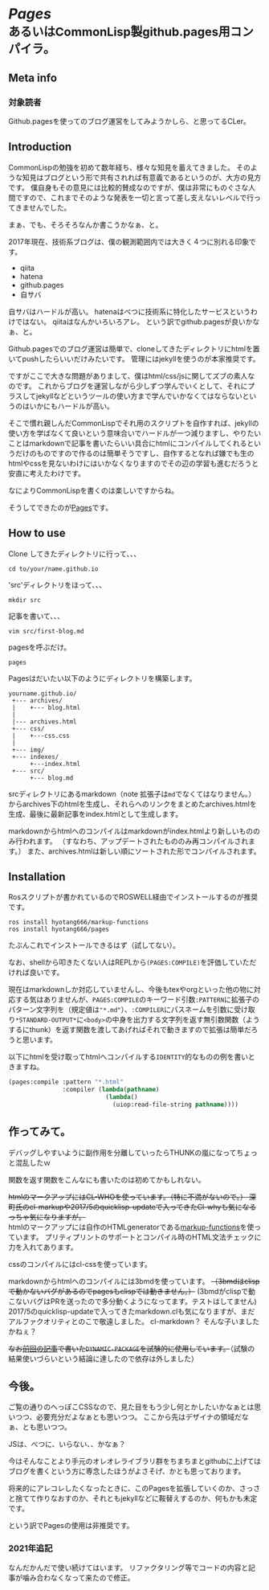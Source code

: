 # *Pages*<br><small>あるいはCommonLisp製github.pages用コンパイラ。</small>

## Meta info
### 対象読者
Github.pagesを使ってのブログ運営をしてみようかしら、と思ってるCLer。

## Introduction
CommonLispの勉強を初めて数年経ち、様々な知見を蓄えてきました。
そのような知見はブログという形で共有されれば有意義であるというのが、大方の見方です。
僕自身もその意見には比較的賛成なのですが、僕は非常にものぐさな人間ですので、これまでそのような発表を一切と言って差し支えないレベルで行ってきませんでした。

まぁ、でも、そろそろなんか書こうかなぁ、と。

2017年現在、技術系ブログは、僕の観測範囲内では大きく４つに別れる印象です。

* qiita
* hatena
* github.pages
* 自サバ

自サバはハードルが高い。
hatenaはべつに技術系に特化したサービスというわけではない。
qiitaはなんかいろいろアレ。
という訳でgithub.pagesが良いかなぁ、と。

Github.pagesでのブログ運営は簡単で、cloneしてきたディレクトリにhtmlを置いてpushしたらいいだけみたいです。
管理にはjekyllを使うのが本家推奨です。

ですがここで大きな問題がありまして、僕はhtml/css/jsに関してズブの素人なのです。
これからブログを運営しながら少しずつ学んでいくとして、それにプラスしてjekyllなどというツールの使い方まで学んでいかなくてはならないというのはいかにもハードルが高い。

そこで慣れ親しんだCommonLispでそれ用のスクリプトを自作すれば、jekyllの使い方を学ばなくて良いという意味合いでハードルが一つ減りますし、やりたいことはmarkdownで記事を書いたらいい具合にhtmlにコンパイルしてくれるというだけのものですので作るのは簡単そうですし、自作するとなれば嫌でも生のhtmlやcssを見ないわけにはいかなくなりますのでその辺の学習も進むだろうと安直に考えたわけです。

なによりCommonLispを書くのは楽しいですからね。

そうしてできたのが[Pages](https://github.com/hyotang666/pages)です。

## How to use
Clone してきたディレクトリに行って、、、

```shell
cd to/your/name.github.io
```

'src'ディレクトリをほって、、、

```shell
mkdir src
```

記事を書いて、、、

```shell
vim src/first-blog.md
```

pagesを呼ぶだけ。

```
pages
```

Pagesはだいたい以下のようにディレクトリを構築します。

```
yourname.github.io/
 +--- archives/
 |    +--- blog.html
 |
 |--- archives.html
 +--- css/
 |    +---css.css
 |
 +--- img/
 +--- indexes/
      +---index.html
 +--- src/
      +--- blog.md
```
srcディレクトリにあるmarkdown（note 拡張子は`md`でなくてはなりません。）からarchives下のhtmlを生成し、それらへのリンクをまとめたarchives.htmlを生成、最後に最新記事をindex.htmlとして生成します。

markdownからhtmlへのコンパイルはmarkdownがindex.htmlより新しいもののみ行われます。
（すなわち、アップデートされたもののみ再コンパイルされます。）
また、archives.htmlは新しい順にソートされた形でコンパイルされます。

## Installation
Rosスクリプトが書かれているのでROSWELL経由でインストールするのが推奨です。

```shell
ros install hyotang666/markup-functions
ros install hyotang666/pages
```

たぶんこれでインストールできるはず（試してない）。

なお、shellから叩きたくない人はREPLから`(PAGES:COMPILE)`を評価していただければ良いです。

現在はmarkdownしか対応していませんし、今後もtexやorgといった他の物に対応する気はありませんが、`PAGES:COMPILE`のキーワード引数`:PATTERN`に拡張子のパターン文字列を（規定値は`"*.md"`）、`:COMPILER`にパスネームを引数に受け取り<dec>`*STANDARD-OUTPUT*`に`<body>`の中身を出力する</del>文字列を返す無引数関数（ようするにthunk）を返す関数を渡してあげればそれで動きますので拡張は簡単だろうと思います。

以下にhtmlを受け取ってhtmlへコンパイルする`IDENTITY`的なものの例を書いときますね。

```lisp
(pages:compile :pattern "*.html"
               :compiler (lambda(pathname)
                           (lambda()
                             (uiop:read-file-string pathname))))
```

## 作ってみて。
デバッグしやすいように副作用を分離していったらTHUNKの嵐になってちょっと混乱したｗ

関数を返す関数をこんなにも書いたのは初めてかもしれない。

<del>htmlのマークアップにはCL-WHOを使っています。（特に不満がないので。）
深町氏のcl-markupや2017/5のquicklisp-updateで入ってきたCl-whyも気になるっちゃ気になりますが。</del><br>
htmlのマークアップには自作のHTMLgeneratorである[markup-functions](https://github.com/hyotang666/markup-functions)を使っています。
プリティプリントのサポートとコンパイル時のHTML文法チェックに力を入れてあります。

cssのコンパイルにはcl-cssを使っています。

markdownからhtmlへのコンパイルには3bmdを使っています。
<del>（3bmdはclispで動かないバグがあるのでpagesもclispでは動きません。）</del>
(3bmdがclispで動こないバグはPRを送ったので多分動くようになってます。テストはしてません)
2017/5のquicklisp-updateで入ってきたmarkdown.clも気になりますが、まだアルファクオリティとのこで敬遠しました。
cl-markdown？
そんな子いましたかねぇ？

<del>なお[前回の記事](https://hyotang666.github.io/archives/dynamic-package)で書いた`DYNAMIC-PACKAGE`を試験的に使用しています。</del>（試験の結果使いづらいという結論に達したので依存は外しました）

## 今後。
ご覧の通りのへっぽこCSSなので、見た目をもう少し何とかしたいかなぁとは思いつつ、必要充分だよなぁとも思いつつ。
ここから先はデザイナの領域だなぁ、とも思いつつ。

JSは、べつに、いらない、、かなぁ？

今はそんなことより手元のオレオレライブラリ群をちまちまとgithubに上げてはブログを書くという方に専念したほうがよさそげ、かとも思っております。

将来的にアレコレしたくなったときに、このPagesを拡張していくのか、さっさと捨てて作りなおすのか、それともjekyllなどに鞍替えするのか、何もかも未定です。

という訳でPagesの使用は非推奨です。

### 2021年追記
なんだかんだで使い続けてはいます。
リファクタリング等でコードの内容と記事が噛み合わなくなって来たので修正。
